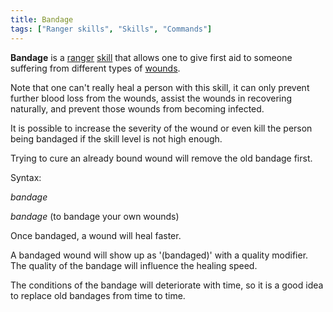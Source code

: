 ```yaml
---
title: Bandage
tags: ["Ranger skills", "Skills", "Commands"]
---
```

**Bandage** is a [ranger](general "wikilink") [skill](skill "wikilink")
that allows one to give first aid to someone suffering from different
types of [wounds](wound "wikilink").

Note that one can't really heal a person with this skill, it can only
prevent further blood loss from the wounds, assist the wounds in
recovering naturally, and prevent those wounds from becoming infected.

It is possible to increase the severity of the wound or even kill the
person being bandaged if the skill level is not high enough.

Trying to cure an already bound wound will remove the old bandage first.

Syntax:


*bandage <victim>*

*bandage* (to bandage your own wounds)

Once bandaged, a wound will heal faster.

A bandaged wound will show up as '(bandaged)' with a quality modifier.
The quality of the bandage will influence the healing speed.

The conditions of the bandage will deteriorate with time, so it is a
good idea to replace old bandages from time to time.
  